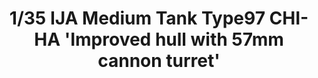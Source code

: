---
layout: product
title: "1/35 IJA Medium Tank Type97 CHI-HA 'Improved hull with 57mm cannon turret'"
price: "5500" 
desc: "Maketa"
img_path: "/assets/img/FM25.webp"
brand: "FineMolds"
available: false
special_offer: false
new: false
soon: false
cat: "010000"
subcat: "015900"
subsubcat: "0N/A"
sifra: "FM25"
popular: false
---